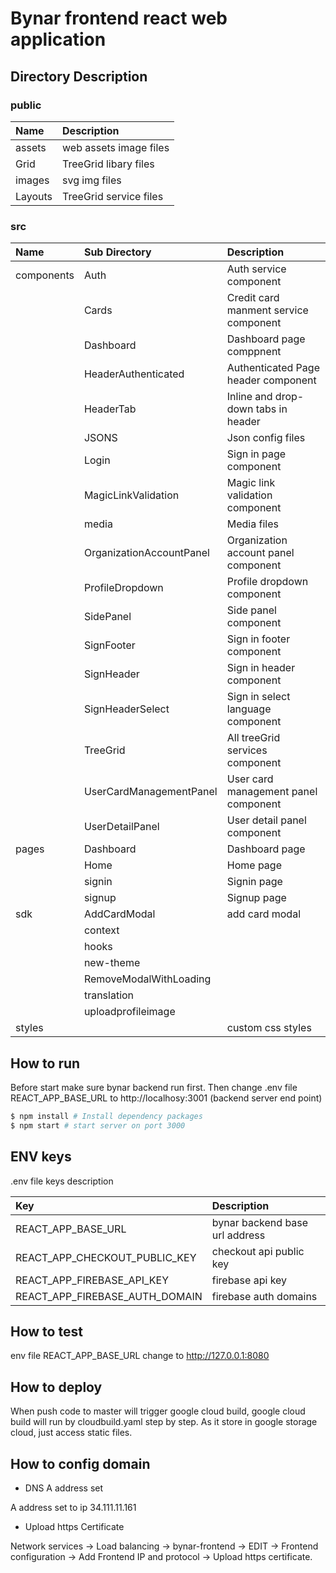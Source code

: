 Bynar frontend react web application
==================================================
## Directory Description
### public
| Name | Description |
| :--- | :--- |
| assets | web assets image files |
| Grid | TreeGrid libary files |
| images | svg img files |
| Layouts | TreeGrid service files |

### src
| Name | Sub Directory | Description |
| :--- | :--- |:--- |
| components | Auth | Auth service component|
|  | Cards |Credit card manment service component|
|  | Dashboard |Dashboard page comppnent|
|  | HeaderAuthenticated | Authenticated Page header component|
|  | HeaderTab | Inline and drop-down tabs in header|
|  | JSONS | Json config files |
|  | Login | Sign in page component |
|  | MagicLinkValidation | Magic link validation component|
|  | media | Media files |
|  | OrganizationAccountPanel | Organization account panel component|
|  | ProfileDropdown | Profile dropdown component|
|  | SidePanel | Side panel component|
|  | SignFooter | Sign in footer component|
|  | SignHeader | Sign in header component|
|  | SignHeaderSelect | Sign in select language component|
|  | TreeGrid | All treeGrid services component|
|  | UserCardManagementPanel | User card management panel component|
|  | UserDetailPanel | User detail panel component|
| pages | Dashboard | Dashboard page|
|  | Home | Home page|
|  | signin | Signin page|
|  | signup | Signup page|
|  sdk | AddCardModal | add card modal|
|  | context | |
|  | hooks | |
|  | new-theme | |
|  | RemoveModalWithLoading | |
|  | translation | |
|  | uploadprofileimage | |
|  styles | | custom css styles|

## How to run

Before start make sure bynar backend run first. Then change .env file REACT_APP_BASE_URL to http://localhosy:3001 (backend server end point)

```bash
$ npm install # Install dependency packages
$ npm start # start server on port 3000
```

## ENV keys
.env file keys description

| Key | Description |
| :--- | :--- |
| REACT_APP_BASE_URL| bynar backend base url address|
| REACT_APP_CHECKOUT_PUBLIC_KEY| checkout api public key|
| REACT_APP_FIREBASE_API_KEY| firebase api key|
| REACT_APP_FIREBASE_AUTH_DOMAIN| firebase auth domains|

## How to test

env file REACT_APP_BASE_URL change to http://127.0.0.1:8080

## How to deploy

When push code to master will trigger google cloud build, google cloud build will run by cloudbuild.yaml step by step. As it store in google storage cloud, just access static files.

## How to config domain
* DNS A address set

A address set to ip 34.111.11.161

* Upload https Certificate

Network services -> Load balancing -> bynar-frontend -> EDIT -> Frontend configuration -> Add Frontend IP and protocol -> Upload https certificate.
